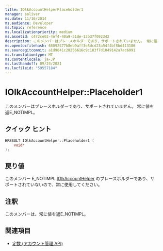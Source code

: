```yaml
---
title: IOlkAccountHelperPlaceholder1
manager: soliver
ms.date: 11/16/2014
ms.audience: Developer
ms.topic: reference
ms.localizationpriority: medium
ms.assetid: c472ce02-4ef4-40a9-51de-12b37f092342
description: このメンバーはプレースホルダーであり、サポートされていません。 常に値を返E_NOTIMPL。
ms.openlocfilehash: 68092477b8eb9aff3e8dcd23a54f4bf8bd413186
ms.sourcegitcommit: a1d9041c20256616c9c183f7d1049142a7ac6991
ms.translationtype: MT
ms.contentlocale: ja-JP
ms.lasthandoff: 09/24/2021
ms.locfileid: "59557184"
---
```

# <a name="iolkaccounthelperplaceholder1"></a>IOlkAccountHelper::Placeholder1

このメンバーはプレースホルダーであり、サポートされていません。 常に値を返E_NOTIMPL。
  
## <a name="quick-info"></a>クイック ヒント

```cpp
HRESULT IOlkAccountHelper::Placeholder1 (  
    void* 
);
```

## <a name="return-values"></a>戻り値

このメンバー E_NOTIMPL [IOlkAccountHelper](iolkaccounthelper.md) のプレースホルダーであり、サポートされていないので、常に使用してください。 
  
## <a name="remarks"></a>注釈

このメンバーは、常に値を返E_NOTIMPL。
  
## <a name="see-also"></a>関連項目

- [定数 (アカウント管理 API)](constants-account-management-api.md)

